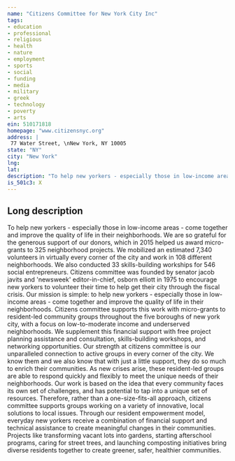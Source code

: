 ```yaml
---
name: "Citizens Committee for New York City Inc"
tags:
- education
- professional
- religious
- health
- nature
- employment
- sports
- social
- funding
- media
- military
- greek
- technology
- poverty
- arts
ein: 510171818
homepage: "www.citizensnyc.org"
address: |
 77 Water Street, \nNew York, NY 10005
state: "NY"
city: "New York"
lng: 
lat: 
description: "To help new yorkers - especially those in low-income areas - come together and improve the quality of life in their neighborhoods. "
is_501c3: X
---
```


## Long description

To help new yorkers - especially those in low-income areas - come together and improve the quality of life in their neighborhoods. We are so grateful for the generous support of our donors, which in 2015 helped us award micro-grants to 325 neighborhood projects. We mobilized an estimated 7,340 volunteers in virtually every corner of the city and work in 108 different neighborhoods. We also conducted 33 skills-building workships for 546 social entrepreneurs. Citizens committee was founded by senator jacob javits and 'newsweek' editor-in-chief, osborn elliott in 1975 to encourage new yorkers to volunteer their time to help get their city through the fiscal crisis. Our mission is simple: to help new yorkers - especially those in low-income areas - come together and improve the quality of life in their neighborhoods. Citizens committee supports this work with micro-grants to resident-led community groups throughout the five boroughs of new york city, with a focus on low-to-moderate income and underserved neighborhoods. We supplement this financial support with free project planning assistance and consultation, skills-building workshops, and networking opportunities. Our strength at citizens committee is our unparalleled connection to active groups in every corner of the city. We know them and we also know that with just a little support, they do so much to enrich their communities. As new crises arise, these resident-led groups are able to respond quickly and flexibly to meet the unique needs of their neighborhoods. Our work is based on the idea that every community faces its own set of challenges, and has potential to tap into a unique set of resources. Therefore, rather than a one-size-fits-all approach, citizens committee supports groups working on a variety of innovative, local solutions to local issues. Through our resident empowerment model, everyday new yorkers receive a combination of financial support and technical assistance to create meaningful changes in their communities. Projects like transforming vacant lots into gardens, starting afterschool programs, caring for street trees, and launching composting initiatives bring diverse residents together to create greener, safer, healthier communities. 
